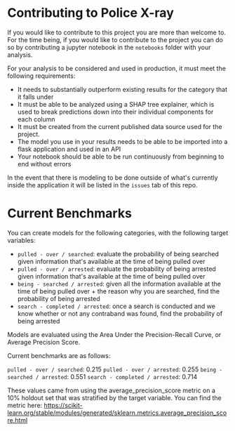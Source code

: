 # Contributing to Police X-ray

If you would like to contribute to this project you are more than welcome to.  For the time being, if you would like to contribute to the project you can do so by contributing
a jupyter notebook in the `notebooks` folder with your analysis.  

For your analysis to be considered and used in production, it must meet the following requirements:

 - It needs to substantially outperform existing results for the category that it falls under
 - It must be able to be analyzed using a SHAP tree explainer, which is used to break predictions down into their individual components for each column
 - It must be created from the current published data source used for the project.
 - The model you use in your results needs to be able to be imported into a flask application and used in an API
 - Your notebook should be able to be run continuously from beginning to end without errors

In the event that there is modeling to be done outside of what's currently inside the application it will be listed in the `issues` tab of this repo.  

# Current Benchmarks

You can create models for the following categories, with the following target variables:

 - `pulled - over / searched`: evaluate the probability of being searched given information that's available at the time of being pulled over
 - `pulled - over / arrested`: evaluate the probability of being arrested given information that's available at the time of being pulled over
 - `being - searched / arrested`:  given all the information available at the time of being pulled over + the reason why you are searched, find the probability of being arrested
 - `search - completed / arrested`:  once a search is conducted and we know whether or not any contraband was found, find the probability of being arrested

Models are evaluated using the Area Under the Precision-Recall Curve, or Average Precision Score.

Current benchmarks are as follows:

 `pulled - over / searched`: 0.215
 `pulled - over / arrested`: 0.255
 `being - searched / arrested`: 0.551
 `search - completed / arrested`: 0.714
 
These values came from using the average_precision_score metric on a 10% holdout set that was stratified by the target variable.  You can find the metric here:  https://scikit-learn.org/stable/modules/generated/sklearn.metrics.average_precision_score.html
